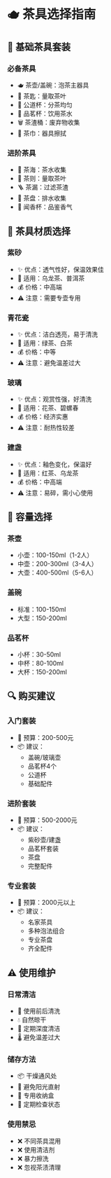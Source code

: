 # 🫖 茶具选择指南

## 🎯 基础茶具套装

### 必备茶具
- 🫖 茶壶/盖碗：泡茶主器具
- 🥄 茶匙：量取茶叶
- 🏺 公道杯：分茶均匀
- 🍵 品茗杯：饮用茶水
- 🗑️ 茶渣桶：废弃物收集
- 🧹 茶巾：器具擦拭

### 进阶茶具
- 🌊 茶海：茶水收集
- 📏 茶则：量取茶叶
- 🪜 茶漏：过滤茶渣
- 🎨 茶盘：排水收集
- 🧪 闻香杯：品鉴香气

## 🏺 茶具材质选择

### 紫砂
- ✨ 优点：透气性好，保温效果佳
- 🎯 适用：乌龙茶、普洱茶
- 💰 价格：中高端
- ⚠️ 注意：需要专壶专用

### 青花瓷
- ✨ 优点：洁白透亮，易于清洗
- 🎯 适用：绿茶、白茶
- 💰 价格：中等
- ⚠️ 注意：避免温差过大

### 玻璃
- ✨ 优点：观赏性强，好清洗
- 🎯 适用：花茶、碧螺春
- 💰 价格：经济实惠
- ⚠️ 注意：耐热性较差

### 建盏
- ✨ 优点：釉色变化，保温好
- 🎯 适用：红茶、乌龙茶
- 💰 价格：中高端
- ⚠️ 注意：易碎，需小心使用

## 📏 容量选择

### 茶壶
- 小壶：100-150ml（1-2人）
- 中壶：200-300ml（3-4人）
- 大壶：400-500ml（5-6人）

### 盖碗
- 标准：100-150ml
- 大型：150-200ml

### 品茗杯
- 小杯：30-50ml
- 中杯：80-100ml
- 大杯：150-200ml

## 🔍 购买建议

### 入门套装
- 🎯 预算：200-500元
- 📦 建议：
  - 盖碗/玻璃壶
  - 品茗杯4个
  - 公道杯
  - 基础配件

### 进阶套装
- 🎯 预算：500-2000元
- 📦 建议：
  - 紫砂壶/建盏
  - 品茗杯套装
  - 茶盘
  - 完整配件

### 专业套装
- 🎯 预算：2000元以上
- 📦 建议：
  - 名家茶具
  - 多种泡法组合
  - 专业茶盘
  - 齐全配件

## ⚠️ 使用维护

### 日常清洁
- 🧼 使用前后清洗
- 💧 自然晾干
- 🧹 定期深度清洁
- 🌡️ 避免温差过大

### 储存方法
- 📦 干燥通风处
- 🚫 避免阳光直射
- 🧴 专用收纳盒
- 📝 定期检查状态

### 使用禁忌
- ❌ 不同茶具混用
- ❌ 使用清洁剂
- ❌ 暴力擦洗
- ❌ 忽视茶渍清理